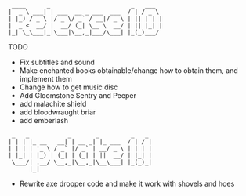 ```
 ____      _                       _   ___  
|  _ \ ___| | ___  __ _ ___  ___  / | / _ \ 
| |_) / _ \ |/ _ \/ _` / __|/ _ \ | || | | |
|  _ <  __/ |  __/ (_| \__ \  __/ | || |_| |
|_| \_\___|_|\___|\__,_|___/\___| |_(_)___/ 

```
TODO
- Fix subtitles and sound
- Make enchanted books obtainable/change how to obtain them, and implement them
- Change how to get music disc
- Add Gloomstone Sentry and Peeper
- add malachite shield
- add bloodwraught briar
- add emberlash
```
 _   _           _       _         _   _ 
| | | |_ __   __| | __ _| |_ ___  / | / |
| | | | '_ \ / _` |/ _` | __/ _ \ | | | |
| |_| | |_) | (_| | (_| | ||  __/ | |_| |
 \___/| .__/ \__,_|\__,_|\__\___| |_(_)_|
      |_|                                
```
- Rewrite axe dropper code and make it work with shovels and hoes